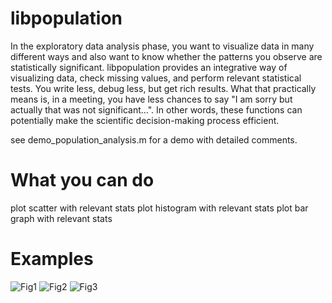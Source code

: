 # libpopulation

In the exploratory data analysis phase, you want to visualize data in many different ways and also want to know whether the patterns you observe are statistically significant. libpopulation provides an integrative way of visualizing data, check missing values, and perform relevant statistical tests. You write less, debug less, but get rich results. 
What that practically means is, in a meeting, you have less chances to say "I am sorry but actually that was not significant...". In other words, these functions can potentially make the scientific decision-making process efficient.

see demo_population_analysis.m for a demo with detailed comments.

# What you can do

plot scatter with relevant stats
plot histogram with relevant stats
plot bar graph with relevant stats

# Examples

![Fig1](https://github.com/hkim09/libkm/edit/master/libpopulation/demo_Fig1.png)
![Fig2](https://github.com/hkim09/libkm/edit/master/libpopulation/demo_Fig2.png)
![Fig3](https://github.com/hkim09/libkm/edit/master/libpopulation/demo_Fig3.png)
